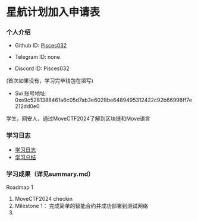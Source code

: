 # 星航计划加入申请表

### 个人介绍

* Github ID: [Pisces032](https://github.com/Pisces032)

* Telegram ID: none

* Discord ID: Pisces032

(首次如果没有，学习完毕钱包在填写)
* Sui 账号地址: 0xe9c5281388461a6c05d7ab3e6028be6489495312422c92b66998ff7e212dd0e0

学生，网安人，通过MoveCTF2024了解到区块链和Move语言

### 学习日志

- [学习日志](journal.md)
- [学习总结](summary.md)

### 学习成果（详见summary.md）

Roadmap  1  
1. MoveCTF2024 checkin
2. Milestone 1： 完成简单的智能合约并成功部署到测试网络
3.  

